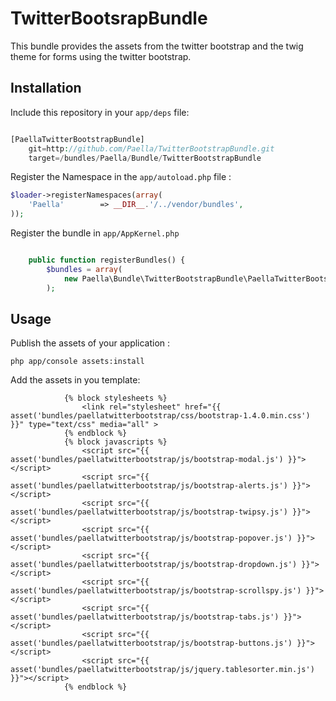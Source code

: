 TwitterBootsrapBundle
=====================


This bundle provides the assets from the twitter bootstrap and the twig theme for forms using the twitter bootstrap.


## Installation

Include this repository in your `app/deps` file:

``` php

[PaellaTwitterBootstrapBundle]
    git=http://github.com/Paella/TwitterBootstrapBundle.git
    target=/bundles/Paella/Bundle/TwitterBootstrapBundle
```
Register the Namespace in the `app/autoload.php` file : 


``` php
$loader->registerNamespaces(array(
    'Paella'        => __DIR__.'/../vendor/bundles',
));
```

Register the bundle in `app/AppKernel.php`

``` php

    public function registerBundles() {
        $bundles = array(
            new Paella\Bundle\TwitterBootstrapBundle\PaellaTwitterBootstrapBundle(),
        );
```
## Usage

Publish the assets of your application : 

``` php app/console assets:install ```

Add the assets in you template: 
``` jinja 
            {% block stylesheets %}
                <link rel="stylesheet" href="{{ asset('bundles/paellatwitterbootstrap/css/bootstrap-1.4.0.min.css') }}" type="text/css" media="all" >
            {% endblock %}
            {% block javascripts %}
                <script src="{{ asset('bundles/paellatwitterbootstrap/js/bootstrap-modal.js') }}"></script>
                <script src="{{ asset('bundles/paellatwitterbootstrap/js/bootstrap-alerts.js') }}"></script>
                <script src="{{ asset('bundles/paellatwitterbootstrap/js/bootstrap-twipsy.js') }}"></script>
                <script src="{{ asset('bundles/paellatwitterbootstrap/js/bootstrap-popover.js') }}"></script>
                <script src="{{ asset('bundles/paellatwitterbootstrap/js/bootstrap-dropdown.js') }}"></script>
                <script src="{{ asset('bundles/paellatwitterbootstrap/js/bootstrap-scrollspy.js') }}"></script>
                <script src="{{ asset('bundles/paellatwitterbootstrap/js/bootstrap-tabs.js') }}"></script>
                <script src="{{ asset('bundles/paellatwitterbootstrap/js/bootstrap-buttons.js') }}"></script>
                <script src="{{ asset('bundles/paellatwitterbootstrap/js/jquery.tablesorter.min.js') }}"></script>
            {% endblock %}
```
